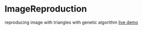 # ImageReproduction
reproducing image with triangles with genetic algorithm
[live demo](https://yogendra-j.github.io/ImageReproduction/)

